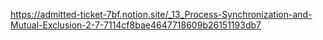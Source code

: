 https://admitted-ticket-7bf.notion.site/_13_Process-Synchronization-and-Mutual-Exclusion-2-7-7114cf8bae4647718609b26151193db7